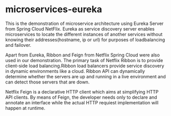 # microservices-eureka

This is the demonstration of microservice architecture using Eureka Server from Spring Cloud NetFlix. Eureka as service discovery server enables microservices to locate the different instances of another services without knowing their addresses(hostname, ip or url) for purposes of loadbalancing and failover. 

Apart from Eureka, Ribbon and Feign from Netflix Spring Cloud were also used in our demonstration. The primary task of Netflix Ribbon is to provide client-side load balancing.Ribbon load balancers provide service discovery in dynamic environments like a cloud. Ribbon API can dynamically determine whether the servers are up and running in a live environment and can detect those servers that are down. 

Netflix Feign is a declarative HTTP client which aims at simplifying HTTP API clients. By means of  Feign, the developer needs only to declare and annotate an interface while the actual HTTP requiest implementation will happen at runtime.




